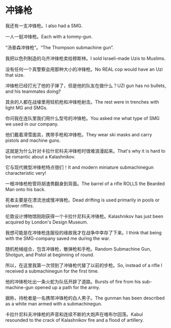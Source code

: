 # 冲锋枪

<p><span class="chinese">我还有一支冲锋枪。</span><span class="english">I also had a SMG.</span></p>

<p><span class="chinese">一人一挺冲锋枪。</span><span class="english">Each with a tommy-gun.</span></p>

<p><span class="chinese">“汤普森冲锋枪”。</span><span class="english">“The Thompson submachine gun”.</span></p>

<p><span class="chinese">我把以色列制造的乌齐冲锋枪卖给穆斯林。</span><span class="english">I sold Israeli-made Uzis to Muslims.</span></p>

<p><span class="chinese">没有任何一个真警察会用那种大小的冲锋枪。</span><span class="english">No REAL cop would have an Uzi that size.</span></p>

<p><span class="chinese">冲锋枪已经打光了他的子弹了，但是他的队友在做什么？</span><span class="english">UZI gun has no bullets, and his teammates doing?</span></p>

<p><span class="chinese">其余的人都在战壕里用轻机枪和冲锋枪射击。</span><span class="english">The rest were in trenches with light MG and SMGs.</span></p>

<p><span class="chinese">你问我在连队里我们用什么型号的冲锋枪。</span><span class="english">You asked me what type of SMG we used in our company.</span></p>

<p><span class="chinese">他们戴着滑雪面具，携带手枪和冲锋枪。</span><span class="english">They wear ski masks and carry pistols and machine guns.</span></p>

<p><span class="chinese">这就是为什么针对卡拉什尼科夫冲锋枪时很难浪漫起来。</span><span class="english">That's why it is hard to be romantic about a Kalashnikov.</span></p>

<p><span class="chinese">它与现代微型冲锋枪特点很们！</span><span class="english">It and modern miniature submachinegun characteristic very!</span></p>

<p><span class="chinese">一根冲锋枪枪管将胡渣男翻身到背面。</span><span class="english">The barrel of a rifle ROLLS the Bearded Man onto his back.</span></p>

<p><span class="chinese">死者主要是在漂流池或慢冲锋枪。</span><span class="english">Dead drifting is used primarily in pools or slower riffles.</span></p>

<p><span class="chinese">伦敦设计博物馆刚刚获得一个卡拉什尼科夫冲锋枪。</span><span class="english">Kalashnikov has just been acquired by London's Design Museum.</span></p>

<p><span class="chinese">我想可能是在冲锋枪连服役的缘故我才在战争中幸存了下来。</span><span class="english">I think that being with the SMG-company saved me during the war.</span></p>

<p><span class="chinese">随机枪械组合，包含冲锋枪，散弹枪和手枪。</span><span class="english">Random Submachine Gun, Shotgun, and Pistol at beginning of round.</span></p>

<p><span class="chinese">所以，在这里我第一次领到了冲锋枪代替了以前的步枪。</span><span class="english">So, instead of a rifle I received a submachinegun for the first time.</span></p>

<p><span class="chinese">他的冲锋枪吐出一条火蛇为队伍开辟了道路。</span><span class="english">Bursts of fire from his sub-machine-gun opened up a path for the army.</span></p>

<p><span class="chinese">据称，持枪者是一名携带冲锋枪的白人男子。</span><span class="english">The gunman has been described as a white man armed with a submachinegun.</span></p>

<p><span class="chinese">卡拉什尼科夫冲锋枪的声音和连续不断的大炮声在喀布尔回荡。</span><span class="english">Kabul resounded to the crack of Kalashnikov fire and a flood of artillery.</span></p>

